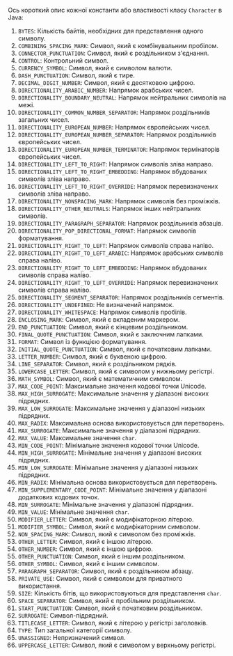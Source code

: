 Ось короткий опис кожної константи або властивості класу `Character` в Java:

1. `BYTES`: Кількість байтів, необхідних для представлення одного символу.
2. `COMBINING_SPACING_MARK`: Символ, який є комбінувальним пробілом.
3. `CONNECTOR_PUNCTUATION`: Символ, який є роздільником з'єднання.
4. `CONTROL`: Контрольний символ.
5. `CURRENCY_SYMBOL`: Символ, який є символом валюти.
6. `DASH_PUNCTUATION`: Символ, який є тире.
7. `DECIMAL_DIGIT_NUMBER`: Символ, який є десятковою цифрою.
8. `DIRECTIONALITY_ARABIC_NUMBER`: Напрямок арабських чисел.
9. `DIRECTIONALITY_BOUNDARY_NEUTRAL`: Напрямок нейтральних символів на межі.
10. `DIRECTIONALITY_COMMON_NUMBER_SEPARATOR`: Напрямок роздільників загальних чисел.
11. `DIRECTIONALITY_EUROPEAN_NUMBER`: Напрямок європейських чисел.
12. `DIRECTIONALITY_EUROPEAN_NUMBER_SEPARATOR`: Напрямок роздільників європейських чисел.
13. `DIRECTIONALITY_EUROPEAN_NUMBER_TERMINATOR`: Напрямок термінаторів європейських чисел.
14. `DIRECTIONALITY_LEFT_TO_RIGHT`: Напрямок символів зліва направо.
15. `DIRECTIONALITY_LEFT_TO_RIGHT_EMBEDDING`: Напрямок вбудованих символів зліва направо.
16. `DIRECTIONALITY_LEFT_TO_RIGHT_OVERRIDE`: Напрямок перевизначених символів зліва направо.
17. `DIRECTIONALITY_NONSPACING_MARK`: Напрямок символів без проміжків.
18. `DIRECTIONALITY_OTHER_NEUTRALS`: Напрямок інших нейтральних символів.
19. `DIRECTIONALITY_PARAGRAPH_SEPARATOR`: Напрямок роздільників абзаців.
20. `DIRECTIONALITY_POP_DIRECTIONAL_FORMAT`: Напрямок символів форматування.
21. `DIRECTIONALITY_RIGHT_TO_LEFT`: Напрямок символів справа наліво.
22. `DIRECTIONALITY_RIGHT_TO_LEFT_ARABIC`: Напрямок арабських символів справа наліво.
23. `DIRECTIONALITY_RIGHT_TO_LEFT_EMBEDDING`: Напрямок вбудованих символів справа наліво.
24. `DIRECTIONALITY_RIGHT_TO_LEFT_OVERRIDE`: Напрямок перевизначених символів справа наліво.
25. `DIRECTIONALITY_SEGMENT_SEPARATOR`: Напрямок роздільників сегментів.
26. `DIRECTIONALITY_UNDEFINED`: Не визначений напрямок.
27. `DIRECTIONALITY_WHITESPACE`: Напрямок символів пробілів.
28. `ENCLOSING_MARK`: Символ, який є вкладеним маркером.
29. `END_PUNCTUATION`: Символ, який є кінцевим роздільником.
30. `FINAL_QUOTE_PUNCTUATION`: Символ, який є заключним лапками.
31. `FORMAT`: Символ із функцією форматування.
32. `INITIAL_QUOTE_PUNCTUATION`: Символ, який є початковим лапками.
33. `LETTER_NUMBER`: Символ, який є буквеною цифрою.
34. `LINE_SEPARATOR`: Символ, який є роздільником рядків.
35. `LOWERCASE_LETTER`: Символ, який є символом у нижньому регістрі.
36. `MATH_SYMBOL`: Символ, який є математичним символом.
37. `MAX_CODE_POINT`: Максимальне значення кодової точки Unicode.
38. `MAX_HIGH_SURROGATE`: Максимальне значення у діапазоні високих підрядних.
39. `MAX_LOW_SURROGATE`: Максимальне значення у діапазоні низьких підрядних.
40. `MAX_RADIX`: Максимальна основа використовується для перетворень.
41. `MAX_SURROGATE`: Максимальне значення у діапазоні підрядних.
42. `MAX_VALUE`: Максимальне значення `char`.
43. `MIN_CODE_POINT`: Мінімальне значення кодової точки Unicode.
44. `MIN_HIGH_SURROGATE`: Мінімальне значення у діапазоні високих підрядних.
45. `MIN_LOW_SURROGATE`: Мінімальне значення у діапазоні низьких підрядних.
46. `MIN_RADIX`: Мінімальна основа використовується для перетворень.
47. `MIN_SUPPLEMENTARY_CODE_POINT`: Мінімальне значення у діапазоні додаткових кодових точок.
48. `MIN_SURROGATE`: Мінімальне значення у діапазоні підрядних.
49. `MIN_VALUE`: Мінімальне значення `char`.
50. `MODIFIER_LETTER`: Символ, який є модифікаторною літерою.
51. `MODIFIER_SYMBOL`: Символ, який є модифікаторним символом.
52. `NON_SPACING_MARK`: Символ, який є символом без проміжків.
53. `OTHER_LETTER`: Символ, який є іншою літерою.
54. `OTHER_NUMBER`: Символ, який є іншою цифрою.
55. `OTHER_PUNCTUATION`: Символ, який є іншим роздільником.
56. `OTHER_SYMBOL`: Символ, який є іншим символом.
57. `PARAGRAPH_SEPARATOR`: Символ, який є роздільником абзацу.
58. `PRIVATE_USE`: Символ, який є символом для приватного використання.
59. `SIZE`: Кількість бітів, що використовуються для представлення `char`.
60. `SPACE_SEPARATOR`: Символ, який є пробільним роздільником.
61. `START_PUNCTUATION`: Символ, який є початковим роздільником.
62. `SURROGATE`: Символ-підрядний.
63. `TITLECASE_LETTER`: Символ, який є літерою у регістрі заголовків.
64. `TYPE`: Тип загальної категорії символу.
65. `UNASSIGNED`: Непризначений символ.
66. `UPPERCASE_LETTER`: Символ, який є символом у верхньому регістрі.